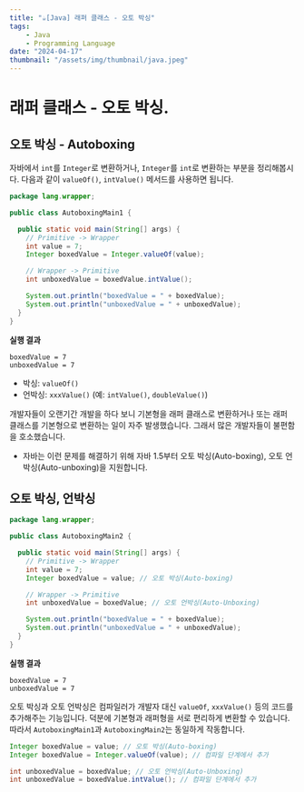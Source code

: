 ```yaml
---
title: "☕️[Java] 래퍼 클래스 - 오토 박싱"
tags:
    - Java
    - Programming Language
date: "2024-04-17"
thumbnail: "/assets/img/thumbnail/java.jpeg"
---
```


# 래퍼 클래스 - 오토 박싱.

## 오토 박싱 - Autoboxing

자바에서 `int`를 `Integer`로 변환하거나, `Integer`를 `int`로 변환하는 부분을 정리해봅시다.
다음과 같이 `valueOf()`, `intValue()` 메서드를 사용하면 됩니다.

```java
package lang.wrapper;

public class AutoboxingMain1 {

  public static void main(String[] args) {
    // Primitive -> Wrapper
    int value = 7;
    Integer boxedValue = Integer.valueOf(value);

    // Wrapper -> Primitive
    int unboxedValue = boxedValue.intValue();

    System.out.println("boxedValue = " + boxedValue);
    System.out.println("unboxedValue = " + unboxedValue);
  }
}
```

**실행 결과**
```
boxedValue = 7
unboxedValue = 7
```

- 박싱: `valueOf()`
- 언박싱: `xxxValue()` (예: `intValue()`, `doubleValue()`)

개발자들이 오랜기간 개발을 하다 보니 기본형을 래퍼 클래스로 변환하거나 또는 래퍼 클래스를 기본형으로 변환하는 일이 자주 발생했습니다.
그래서 많은 개발자들이 불편함을 호소했습니다.
- 자바는 이런 문제를 해결하기 위해 자바 1.5부터 오토 박싱(Auto-boxing), 오토 언박싱(Auto-unboxing)을 지원합니다.

## 오토 박싱, 언박싱
```java
package lang.wrapper;

public class AutoboxingMain2 {

  public static void main(String[] args) {
    // Primitive -> Wrapper
    int value = 7;
    Integer boxedValue = value; // 오토 박싱(Auto-boxing)

    // Wrapper -> Primitive
    int unboxedValue = boxedValue; // 오토 언박싱(Auto-Unboxing)

    System.out.println("boxedValue = " + boxedValue);
    System.out.println("unboxedValue = " + unboxedValue);
  }
}
```

**실행 결과**
```
boxedValue = 7
unboxedValue = 7
```

오토 박싱과 오토 언박싱은 컴파일러가 개발자 대신 `valueOf`, `xxxValue()` 등의 코드를 추가해주는 기능입니다.
덕분에 기본형과 래퍼형을 서로 편리하게 변환할 수 있습니다.
따라서 `AutoboxingMain1`과 `AutoboxingMain2`는 동일하게 작동합니다.

```java
Integer boxedValue = value; // 오토 박싱(Auto-boxing)
Integer boxedValue = Integer.valueOf(value); // 컴파일 단계에서 추가

int unboxedValue = boxedValue; // 오토 언박싱(Auto-Unboxing)
int unboxedValue = boxedValue.intValue(); // 컴파일 단계에서 추가
```
